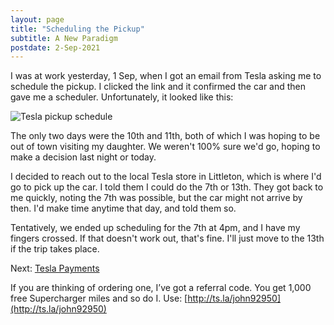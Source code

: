 ```yaml
---
layout: page
title: "Scheduling the Pickup"
subtitle: A New Paradigm
postdate: 2-Sep-2021
---
```


I was at work yesterday, 1 Sep, when I got an email from Tesla asking me to schedule the pickup. I clicked the link and it confirmed the car and then gave me a scheduler. Unfortunately, it looked like this:

![Tesla pickup schedule](teslapickup.png)

The only two days were the 10th and 11th, both of which I was hoping to be out of town visiting my daughter. We weren't 100% sure we'd go, hoping to make a decision last night or today.

I decided to reach out to the local Tesla store in Littleton, which is where I'd go to pick up the car. I told them I could do the 7th or 13th. They got back to me quickly, noting the 7th was possible, but the car might not arrive by then. I'd make time anytime that day, and told them so.

Tentatively, we ended up scheduling for the 7th at 4pm, and I have my fingers crossed. If that doesn't work out, that's fine. I'll just move to the 13th if the trip takes place.

Next: [Tesla Payments](/projects/tesla/payment/)

If you are thinking of ordering one, I’ve got a referral code. You get 1,000 free Supercharger miles and so do I. Use: [http://ts.la/john92950](http://ts.la/john92950)